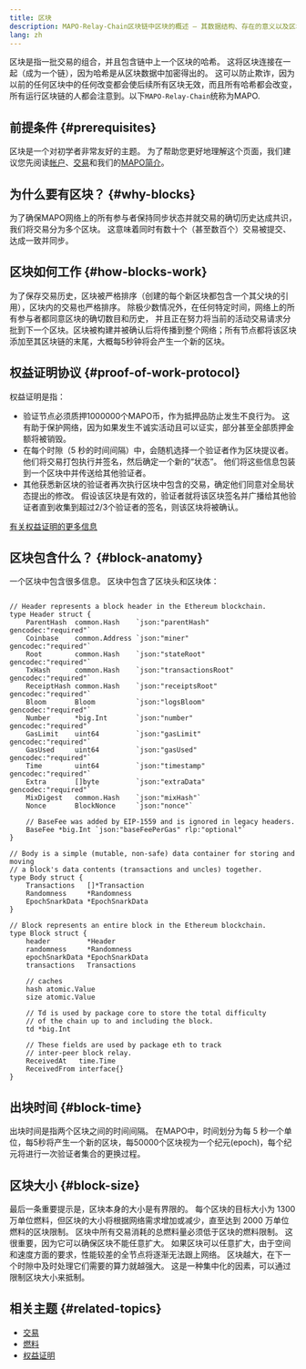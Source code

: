 ```yaml
---
title: 区块
description: MAPO-Relay-Chain区块链中区块的概述 – 其数据结构、存在的意义以及区块如何生成
lang: zh
---
```


区块是指一批交易的组合，并且包含链中上一个区块的哈希。 这将区块连接在一起（成为一个链），因为哈希是从区块数据中加密得出的。 这可以防止欺诈，因为以前的任何区块中的任何改变都会使后续所有区块无效，而且所有哈希都会改变，所有运行区块链的人都会注意到。以下`MAPO-Relay-Chain`统称为MAPO.

## 前提条件 {#prerequisites}

区块是一个对初学者非常友好的主题。 为了帮助您更好地理解这个页面，我们建议您先阅读[帐户](docs/base/accounts/index.md)、[交易](docs/base/transactions/index.md)和我们的[MAPO简介](docs/base/intro-to-mapo/index.md)。

## 为什么要有区块？ {#why-blocks}

为了确保MAPO网络上的所有参与者保持同步状态并就交易的确切历史达成共识，我们将交易分为多个区块。 这意味着同时有数十个（甚至数百个）交易被提交、达成一致并同步。

## 区块如何工作 {#how-blocks-work}

为了保存交易历史，区块被严格排序（创建的每个新区块都包含一个其父块的引用），区块内的交易也严格排序。 除极少数情况外，在任何特定时间，网络上的所有参与者都同意区块的确切数目和历史， 并且正在努力将当前的活动交易请求分批到下一个区块。区块被构建并被确认后将传播到整个网络；所有节点都将该区块添加至其区块链的末尾，大概每5秒钟将会产生一个新的区块。

## 权益证明协议 {#proof-of-work-protocol}

权益证明是指：

- 验证节点必须质押1000000个MAPO币，作为抵押品防止发生不良行为。 这有助于保护网络，因为如果发生不诚实活动且可以证实，部分甚至全部质押金额将被销毁。
- 在每个时隙（5 秒的时间间隔）中，会随机选择一个验证者作为区块提议者。 他们将交易打包执行并签名，然后确定一个新的“状态”。 他们将这些信息包装到一个区块中并传送给其他验证者。
- 其他获悉新区块的验证者再次执行区块中包含的交易，确定他们同意对全局状态提出的修改。 假设该区块是有效的，验证者就将该区块签名并广播给其他验证者直到收集到超过2/3个验证者的签名，则该区块将被确认。


[有关权益证明的更多信息](docs/base/mapo-relay-chain/index.md)

## 区块包含什么？ {#block-anatomy}

一个区块中包含很多信息。 区块中包含了区块头和区块体：

```golang

// Header represents a block header in the Ethereum blockchain.
type Header struct {
	ParentHash  common.Hash    `json:"parentHash"       gencodec:"required"`
	Coinbase    common.Address `json:"miner"            gencodec:"required"`
	Root        common.Hash    `json:"stateRoot"        gencodec:"required"`
	TxHash      common.Hash    `json:"transactionsRoot" gencodec:"required"`
	ReceiptHash common.Hash    `json:"receiptsRoot"     gencodec:"required"`
	Bloom       Bloom          `json:"logsBloom"        gencodec:"required"`
	Number      *big.Int       `json:"number"           gencodec:"required"`
	GasLimit    uint64         `json:"gasLimit"         gencodec:"required"`
	GasUsed     uint64         `json:"gasUsed"          gencodec:"required"`
	Time        uint64         `json:"timestamp"        gencodec:"required"`
	Extra       []byte         `json:"extraData"        gencodec:"required"`
	MixDigest   common.Hash    `json:"mixHash"`
	Nonce       BlockNonce     `json:"nonce"`

	// BaseFee was added by EIP-1559 and is ignored in legacy headers.
	BaseFee *big.Int `json:"baseFeePerGas" rlp:"optional"`
}

// Body is a simple (mutable, non-safe) data container for storing and moving
// a block's data contents (transactions and uncles) together.
type Body struct {
	Transactions   []*Transaction
	Randomness     *Randomness
	EpochSnarkData *EpochSnarkData
}

// Block represents an entire block in the Ethereum blockchain.
type Block struct {
	header         *Header
	randomness     *Randomness
	epochSnarkData *EpochSnarkData
	transactions   Transactions

	// caches
	hash atomic.Value
	size atomic.Value

	// Td is used by package core to store the total difficulty
	// of the chain up to and including the block.
	td *big.Int

	// These fields are used by package eth to track
	// inter-peer block relay.
	ReceivedAt   time.Time
	ReceivedFrom interface{}
}
```

## 出块时间 {#block-time}

出块时间是指两个区块之间的时间间隔。 在MAPO中，时间划分为每 5 秒一个单位，每5秒将产生一个新的区块，每50000个区块视为一个纪元(epoch)，每个纪元将进行一次验证者集合的更换过程。


## 区块大小 {#block-size}

最后一条重要提示是，区块本身的大小是有界限的。 每个区块的目标大小为 1300 万单位燃料，但区块的大小将根据网络需求增加或减少，直至达到 2000 万单位燃料的区块限制。 区块中所有交易消耗的总燃料量必须低于区块的燃料限制。 这很重要，因为它可以确保区块不能任意扩大。 如果区块可以任意扩大，由于空间和速度方面的要求，性能较差的全节点将逐渐无法跟上网络。 区块越大，在下一个时隙中及时处理它们需要的算力就越强大。 这是一种集中化的因素，可以通过限制区块大小来抵制。


## 相关主题 {#related-topics}

- [交易](docs/base/transactions/index.md)
- [燃料](docs/base/gas/index.md)
- [权益证明](docs/base/mapo-relay-chain/index.md)

